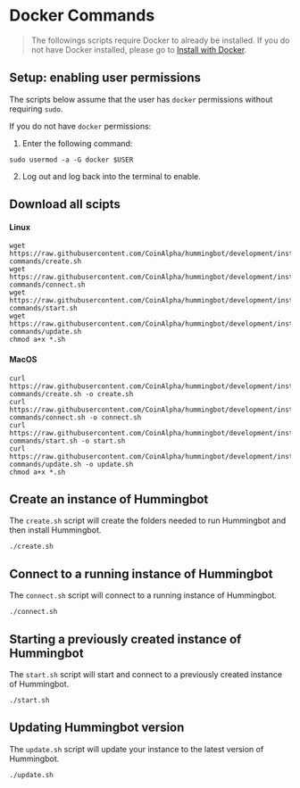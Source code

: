 # Docker Commands

> The followings scripts require Docker to already be installed.  If you do not have Docker installed, please go to [Install with Docker](./install-with-docker).

## Setup: enabling user permissions

The scripts below assume that the user has `docker` permissions without requiring `sudo`.

If you do not have `docker` permissions:

1. Enter the following command:

  ```
  sudo usermod -a -G docker $USER
  ```

2. Log out and log back into the terminal to enable.

## Download all scipts

#### Linux
```
wget https://raw.githubusercontent.com/CoinAlpha/hummingbot/development/installation/docker-commands/create.sh
wget https://raw.githubusercontent.com/CoinAlpha/hummingbot/development/installation/docker-commands/connect.sh
wget https://raw.githubusercontent.com/CoinAlpha/hummingbot/development/installation/docker-commands/start.sh
wget https://raw.githubusercontent.com/CoinAlpha/hummingbot/development/installation/docker-commands/update.sh
chmod a+x *.sh
```

#### MacOS
```
curl https://raw.githubusercontent.com/CoinAlpha/hummingbot/development/installation/docker-commands/create.sh -o create.sh
curl https://raw.githubusercontent.com/CoinAlpha/hummingbot/development/installation/docker-commands/connect.sh -o connect.sh
curl https://raw.githubusercontent.com/CoinAlpha/hummingbot/development/installation/docker-commands/start.sh -o start.sh
curl https://raw.githubusercontent.com/CoinAlpha/hummingbot/development/installation/docker-commands/update.sh -o update.sh
chmod a+x *.sh
```

## Create an instance of Hummingbot

The `create.sh` script will create the folders needed to run Hummingbot and then install Hummingbot.

```
./create.sh
```

## Connect to a running instance of Hummingbot

The `connect.sh` script will connect to a running instance of Hummingbot.

```
./connect.sh
```

## Starting a previously created instance of Hummingbot

The `start.sh` script will start and connect to a previously created instance of Hummingbot.

```
./start.sh
```

## Updating Hummingbot version

The `update.sh` script will update your instance to the latest version of Hummingbot.

```
./update.sh
```
